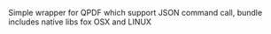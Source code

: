 Simple wrapper for QPDF which support JSON command call, bundle includes native libs fox OSX and LINUX